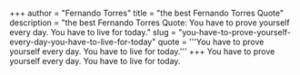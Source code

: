+++
author = "Fernando Torres"
title = "the best Fernando Torres Quote"
description = "the best Fernando Torres Quote: You have to prove yourself every day. You have to live for today."
slug = "you-have-to-prove-yourself-every-day-you-have-to-live-for-today"
quote = '''You have to prove yourself every day. You have to live for today.'''
+++
You have to prove yourself every day. You have to live for today.
